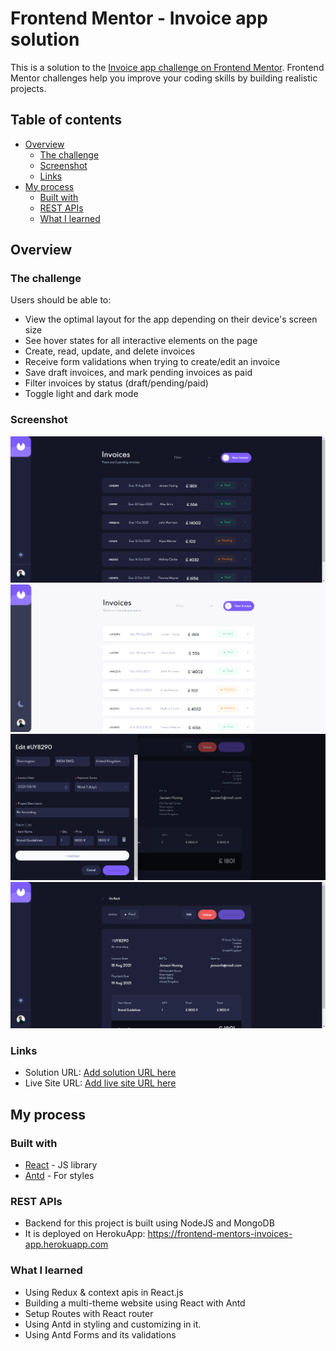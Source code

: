 # Frontend Mentor - Invoice app solution

This is a solution to the [Invoice app challenge on Frontend Mentor](https://www.frontendmentor.io/challenges/invoice-app-i7KaLTQjl). Frontend Mentor challenges help you improve your coding skills by building realistic projects.

## Table of contents

- [Overview](#overview)
    - [The challenge](#the-challenge)
    - [Screenshot](#screenshot)
    - [Links](#links)
- [My process](#my-process)
    - [Built with](#built-with)
    - [REST APIs](#rest-apis)
    - [What I learned](#what-i-learned)


## Overview

### The challenge

Users should be able to:

- View the optimal layout for the app depending on their device's screen size
- See hover states for all interactive elements on the page
- Create, read, update, and delete invoices
- Receive form validations when trying to create/edit an invoice
- Save draft invoices, and mark pending invoices as paid
- Filter invoices by status (draft/pending/paid)
- Toggle light and dark mode

### Screenshot

![](./home-screenshot.png)
![](./home-light-screenshot.png)
![](./edit-invoice-screenshot.png)
![](./invoices-details-screenshot.png)

### Links

- Solution URL: [Add solution URL here](https://your-solution-url.com)
- Live Site URL: [Add live site URL here](https://your-live-site-url.com)

## My process

### Built with

- [React](https://reactjs.org/) - JS library
- [Antd](https://ant.design/docs/react/introduce) - For styles

### REST APIs

- Backend for this project is built using NodeJS and MongoDB
- It is deployed on HerokuApp: https://frontend-mentors-invoices-app.herokuapp.com

### What I learned

- Using Redux & context apis in React.js
- Building a multi-theme website using React with Antd
- Setup Routes with React router
- Using Antd in styling and customizing in it.
- Using Antd Forms and its validations
